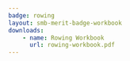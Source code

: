 ```yaml
---
badge: rowing
layout: smb-merit-badge-workbook
downloads:
    - name: Rowing Workbook
      url: rowing-workbook.pdf
---
```

